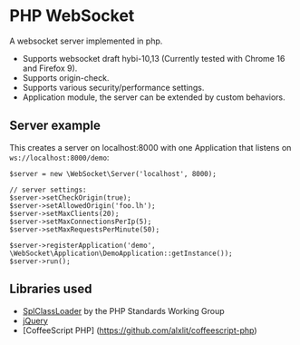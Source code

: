 PHP WebSocket
=============
A websocket server implemented in php.

- Supports websocket draft hybi-10,13 (Currently tested with Chrome 16 and Firefox 9).
- Supports origin-check.
- Supports various security/performance settings.
- Application module, the server can be extended by custom behaviors.

## Server example

This creates a server on localhost:8000 with one Application that listens on `ws://localhost:8000/demo`:

	$server = new \WebSocket\Server('localhost', 8000);

	// server settings:	
	$server->setCheckOrigin(true);
	$server->setAllowedOrigin('foo.lh');
	$server->setMaxClients(20);
	$server->setMaxConnectionsPerIp(5);
	$server->setMaxRequestsPerMinute(50);

	$server->registerApplication('demo', \WebSocket\Application\DemoApplication::getInstance());
	$server->run();

## Libraries used

- [SplClassLoader](http://gist.github.com/221634) by the PHP Standards Working Group
- [jQuery](http://jquery.com/)
- [CoffeeScript PHP] (https://github.com/alxlit/coffeescript-php)
